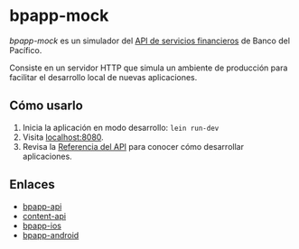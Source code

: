 # bpapp-mock

_bpapp-mock_ es un simulador del [API de servicios financieros](https://bitbucket.org/datilmedia/bpapp-api) de Banco del Pacífico.

Consiste en un servidor HTTP que simula un ambiente de producción para facilitar el desarrollo local de nuevas aplicaciones.

## Cómo usarlo

1. Inicia la aplicación en modo desarrollo: `lein run-dev`
2. Visita [localhost:8080](http://localhost:8080/).
3. Revisa la [Referencia del API](https://bitbucket.org/datilmedia/bpapp-api/wiki/Referencia%20del%20API) para conocer cómo desarrollar aplicaciones.

## Enlaces
* [bpapp-api](https://bitbucket.org/datilmedia/bpapp-api)
* [content-api](https://bitbucket.org/datilmedia/content-api)
* [bpapp-ios](https://bitbucket.org/datilmedia/bpapp-ios)
* [bpapp-android](https://bitbucket.org/datilmedia/bpapp-ios)
